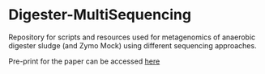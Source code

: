 # Digester-MultiSequencing
Repository for scripts and resources used for metagenomics of anaerobic digester sludge (and Zymo Mock) using different sequencing approaches.

Pre-print for the paper can be accessed [here](https://www.biorxiv.org/content/10.1101/2021.10.27.466057v2) 
